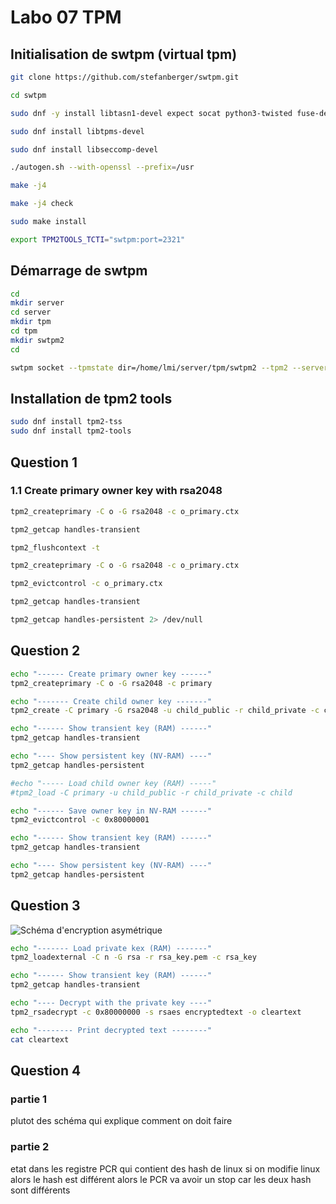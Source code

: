 # Labo 07 TPM

## Initialisation de swtpm (virtual tpm)

```bash
git clone https://github.com/stefanberger/swtpm.git

cd swtpm

sudo dnf -y install libtasn1-devel expect socat python3-twisted fuse-devel glib2-devel gnutls-devel gnutls-utils gnutls json-glib-devel

sudo dnf install libtpms-devel

sudo dnf install libseccomp-devel

./autogen.sh --with-openssl --prefix=/usr

make -j4

make -j4 check

sudo make install

export TPM2TOOLS_TCTI="swtpm:port=2321"
```

## Démarrage de swtpm

```bash
cd
mkdir server
cd server
mkdir tpm 
cd tpm
mkdir swtpm2
cd
```



```bash
swtpm socket --tpmstate dir=/home/lmi/server/tpm/swtpm2 --tpm2 --server type=tcp,port=2321 --ctrl type=tcp,port=2322 --flags not-need-init,startup-clear
```

## Installation de tpm2 tools

```bash
sudo dnf install tpm2-tss
sudo dnf install tpm2-tools
```

## Question 1

### 1.1 Create primary owner key with rsa2048

```bash
tpm2_createprimary -C o -G rsa2048 -c o_primary.ctx

tpm2_getcap handles-transient

tpm2_flushcontext -t

tpm2_createprimary -C o -G rsa2048 -c o_primary.ctx

tpm2_evictcontrol -c o_primary.ctx

tpm2_getcap handles-transient

tpm2_getcap handles-persistent 2> /dev/null
```

## Question 2

```bash
echo "------ Create primary owner key ------"
tpm2_createprimary -C o -G rsa2048 -c primary

echo "------- Create child owner key -------"
tpm2_create -C primary -G rsa2048 -u child_public -r child_private -c child_key

echo "------ Show transient key (RAM) ------"
tpm2_getcap handles-transient

echo "---- Show persistent key (NV-RAM) ----"
tpm2_getcap handles-persistent

#echo "----- Load child owner key (RAM) -----"
#tpm2_load -C primary -u child_public -r child_private -c child

echo "------ Save owner key in NV-RAM ------"
tpm2_evictcontrol -c 0x80000001

echo "------ Show transient key (RAM) ------"
tpm2_getcap handles-transient

echo "---- Show persistent key (NV-RAM) ----"
tpm2_getcap handles-persistent
```

## Question 3

![Schéma d'encryption asymétrique](C:\Users\quent\Documents\HES-SO__Local\SeS_Laboratoires\Labo07_TPM\figures\Q3_SchemaCrypt.png)

```bash
echo "------- Load private kex (RAM) -------"
tpm2_loadexternal -C n -G rsa -r rsa_key.pem -c rsa_key

echo "------ Show transient key (RAM) ------"
tpm2_getcap handles-transient

echo "---- Decrypt with the private key ----"
tpm2_rsadecrypt -c 0x80000000 -s rsaes encryptedtext -o cleartext

echo "-------- Print decrypted text --------"
cat cleartext
```

## Question 4

### partie 1

plutot des schéma qui explique comment on doit faire 

### partie 2

etat dans les registre PCR qui contient des hash de linux si on modifie linux alors le hash est différent alors le PCR va avoir un stop car les deux hash sont différents 
